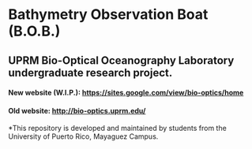 # Bathymetry Observation Boat (B.O.B.)

## UPRM Bio-Optical Oceanography Laboratory undergraduate research project.

#### New website (W.I.P.): https://sites.google.com/view/bio-optics/home

#### Old website: http://bio-optics.uprm.edu/

\*This repository is developed and maintained by students from the University of Puerto Rico, Mayaguez Campus.
